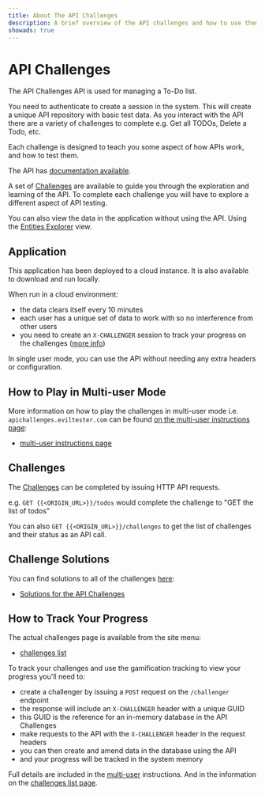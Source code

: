 ```yaml
---
title: About The API Challenges
description: A brief overview of the API challenges and how to use them as a self-guided learning path for API Testing
showads: true
---
```


# API Challenges

The API Challenges API is used for managing a To-Do list.

You need to authenticate to create a session in the system. This will create a unique API repository with basic test data.
As you interact with the API there are a variety of challenges to complete e.g. Get all TODOs, Delete a Todo, etc.

Each challenge is designed to teach you some aspect of how APIs work, and how to test them.

The API has [documentation available](/docs).

A set of [Challenges](/gui/challenges) are available to guide you through the exploration and learning of the API. To complete each challenge you will have to explore a different aspect of API testing.

You can also view the data in the application without using the API. Using the [Entities Explorer](/gui/entities) view.

## Application

This application has been deployed to a cloud instance. It is also available to download and run locally.

When run in a cloud environment:

- the data clears itself every 10 minutes
- each user has a unique set of data to work with so no interference from other users
- you need to create an `X-CHALLENGER` session to track your progress on the challenges ([more info](/gui/multiuser))

In single user mode, you can use the API without needing any extra headers or configuration.


## How to Play in Multi-user Mode

More information on how to play the challenges in multi-user mode i.e. `apichallenges.eviltester.com` can be found [on the multi-user instructions page](/gui/multiuser):

- [multi-user instructions page](/gui/multiuser)

## Challenges

The [Challenges](/gui/challenges) can be completed by issuing HTTP API requests.

e.g. `GET {{<ORIGIN_URL>}}/todos` would complete the challenge to "GET the list of todos"

You can also `GET {{<ORIGIN_URL>}}/challenges` to get the list of challenges and their status as an API call.

## Challenge Solutions

You can find solutions to all of the challenges [here](/apichallenges/solutions):

- [Solutions for the API Challenges](/apichallenges/solutions)

## How to Track Your Progress

The actual challenges page is available from the site menu:

- [challenges list](/gui/challenges)

To track your challenges and use the gamification tracking to view your progress you'll need to:

- create a challenger by issuing a `POST` request on the `/challenger` endpoint
- the response will include an `X-CHALLENGER` header with a unique GUID
- this GUID is the reference for an in-memory database in the API Challenges
- make requests to the API with the `X-CHALLENGER` header in the request headers
- you can then create and amend data in the database using the API
- and your progress will be tracked in the system memory

Full details are included in the [multi-user](/gui/multiuser) instructions. And in the information on the [challenges list page](/gui/challenges).
